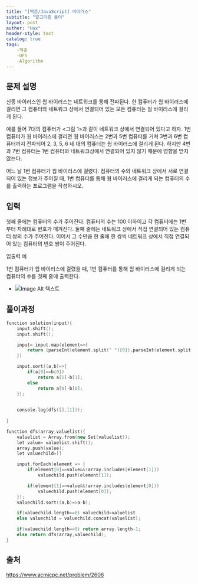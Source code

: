 ```yaml
---
title: "[백준/JavaScript] 바이러스"
subtitle: "알고리즘 풀이"
layout: post
auther: "Hux"
header-style: text
catalog: true
tags:
    -백준
    -DFS
    -Algorithm
---
```



문제 설명
-------
신종 바이러스인 웜 바이러스는 네트워크를 통해 전파된다. 한 컴퓨터가 웜 바이러스에 걸리면 그 컴퓨터와 네트워크 상에서 연결되어 있는 모든 컴퓨터는 웜 바이러스에 걸리게 된다.

예를 들어 7대의 컴퓨터가 <그림 1>과 같이 네트워크 상에서 연결되어 있다고 하자. 1번 컴퓨터가 웜 바이러스에 걸리면 웜 바이러스는 2번과 5번 컴퓨터를 거쳐 3번과 6번 컴퓨터까지 전파되어 2, 3, 5, 6 네 대의 컴퓨터는 웜 바이러스에 걸리게 된다. 하지만 4번과 7번 컴퓨터는 1번 컴퓨터와 네트워크상에서 연결되어 있지 않기 때문에 영향을 받지 않는다.

어느 날 1번 컴퓨터가 웜 바이러스에 걸렸다. 컴퓨터의 수와 네트워크 상에서 서로 연결되어 있는 정보가 주어질 때, 1번 컴퓨터를 통해 웜 바이러스에 걸리게 되는 컴퓨터의 수를 출력하는 프로그램을 작성하시오.

입력
-------
첫째 줄에는 컴퓨터의 수가 주어진다. 컴퓨터의 수는 100 이하이고 각 컴퓨터에는 1번 부터 차례대로 번호가 매겨진다. 둘째 줄에는 네트워크 상에서 직접 연결되어 있는 컴퓨터 쌍의 수가 주어진다. 이어서 그 수만큼 한 줄에 한 쌍씩 네트워크 상에서 직접 연결되어 있는 컴퓨터의 번호 쌍이 주어진다.

입출력 예

1번 컴퓨터가 웜 바이러스에 걸렸을 때, 1번 컴퓨터를 통해 웜 바이러스에 걸리게 되는 컴퓨터의 수를 첫째 줄에 출력한다.

- ![Image Alt 텍스트]({{site.url}}/img/algorithm/baekjoon_2606_img.png)

풀이과정
-------

```cpp
function solution(input){
    input.shift();
    input.shift();

    input= input.map(element=>{
        return [parseInt(element.split(" ")[0]),parseInt(element.split(" ")[1])];
    })

    input.sort((a,b)=>{
        if(a[0]==b[0])
            return a[1]-b[1];
        else
            return a[0]-b[0];
    });

    
    console.log(dfs([],[1]));
    
}

function dfs(array,valuelist){
    valuelist = Array.from(new Set(valuelist));  
    let value= valuelist.shift();
    array.push(value);
    let valuechild=[]

    input.forEach(element => {
        if(element[0]==value&&!array.includes(element[1]))
            valuechild.push(element[1]);

        if(element[1]==value&&!array.includes(element[0]))
            valuechild.push(element[0]);
    });
    valuechild.sort((a,b)=>a-b);

    if(valuechild.length==0) valuechild=valuelist
    else valuechild = valuechild.concat(valuelist);

    if(valuechild.length==0) return array.length-1;
    else return dfs(array,valuechild);
}
```

출처
---
https://www.acmicpc.net/problem/2606